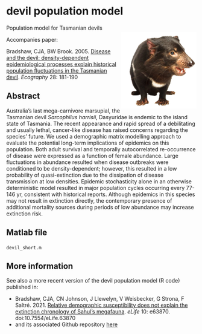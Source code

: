# devil population model
<img align="right" src="Devil.png" alt="Sarcophilus" width="200" style="margin-top: 20px">

Population model for Tasmanian devils

Accompanies paper:

Bradshaw, CJA, BW Brook. 2005. <a href="http://dx.doi.org/10.1111/j.0906-7590.2005.04088.x">Disease and the devil: density-dependent epidemiological processes explain historical population fluctuations in the Tasmanian devil</a>. <em>Ecography</em> 28: 181-190

## Abstract
Australia’s last mega-carnivore marsupial, the Tasmanian devil <em>Sarcophilus harrisii</em>, Dasyuridae is endemic to the island state of Tasmania. The recent appearance and rapid spread of a debilitating and usually lethal, cancer-like disease has raised concerns regarding the species’ future. We used a demographic matrix modelling approach to evaluate the potential long-term implications of epidemics on this population. Both adult survival and temporally autocorrelated re-occurrence of disease were expressed as a function of female abundance. Large fluctuations in abundance resulted when disease outbreaks were conditioned to be density-dependent; however, this resulted in a low probability of quasi-extinction due to the dissipation of disease transmission at low densities. Epidemic stochasticity alone in an otherwise deterministic model resulted in major population cycles occurring every 77-146 yr, consistent with historical reports. Although epidemics in this species may not result in extinction directly, the contemporary presence of additional mortality sources during periods of low abundance may increase extinction risk.

## Matlab file
<code>devil_short.m</code>

## More information
See also a more recent version of the devil population model (R code) published in:
- Bradshaw, CJA, CN Johnson, J Llewelyn, V Weisbecker, G Strona, F Saltré. 2021. <a href="http://doi.org/10.7554/eLife.63870">Relative demographic susceptibility does not explain the extinction chronology of Sahul’s megafauna</a>. <em>eLife</em> 10: e63870. doi:10.7554/eLife.63870
- and its associated Github repository <a href="https://github.com/cjabradshaw/MegafaunaSusceptibility">here</a>

